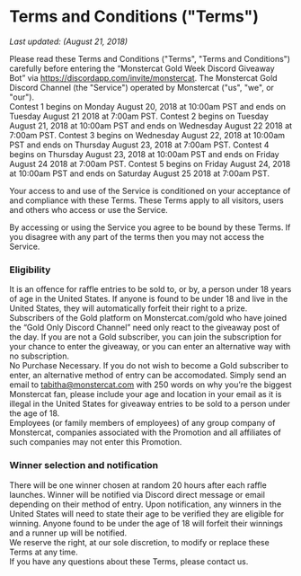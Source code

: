 # Terms and Conditions ("Terms")

*Last updated: (August 21, 2018)*

Please read these Terms and Conditions ("Terms", "Terms and Conditions") carefully before entering the “Monstercat Gold Week Discord Giveaway Bot” via https://discordapp.com/invite/monstercat. The Monstercat Gold Discord Channel (the "Service") operated by Monstercat ("us", "we", or "our").  
Contest 1 begins on Monday August 20, 2018 at 10:00am PST and ends on Tuesday August 21 2018 at 7:00am PST. Contest 2 begins on Tuesday August 21, 2018 at 10:00am PST and ends on Wednesday August 22 2018 at 7:00am PST. Contest 3 begins on Wednesday August 22, 2018 at 10:00am PST and ends on Thursday August 23, 2018 at 7:00am PST. Contest 4 begins on Thursday August 23, 2018 at 10:00am PST and ends on Friday August 24 2018 at 7:00am PST. Contest 5 begins on Friday August 24, 2018 at 10:00am PST and ends on Saturday August 25 2018 at 7:00am PST.

Your access to and use of the Service is conditioned on your acceptance of and compliance with these Terms. These Terms apply to all visitors, users and others who access or use the Service.

By accessing or using the Service you agree to be bound by these Terms. If you disagree with any part of the terms then you may not access the Service.

### Eligibility
It is an offence for raffle entries to be sold to, or by, a person under 18 years of age in the United States. If anyone is found to be under 18 and live in the United States, they will automatically forfeit their right to a prize.  
Subscribers of the Gold platform on Monstercat.com/gold who have joined the “Gold Only Discord Channel” need only react to the giveaway post of the day. If you are not a Gold subscriber, you can join the subscription for your chance to enter the giveaway, or you can enter an alternative way with no subscription.  
No Purchase Necessary. If you do not wish to become a Gold subscriber to enter, an alternative method of entry can be accomodated. Simply send an email to tabitha@monstercat.com with 250 words on why you’re the biggest Monstercat fan, please include your age and location in your email as it is illegal in the United States for giveaway entries to be sold to a person under the age of 18.  
Employees (or family members of employees) of any group company of Monstercat, companies associated with the Promotion and all affiliates of such companies may not enter this Promotion.

### Winner selection and notification
There will be one winner chosen at random 20 hours after each raffle launches. Winner will be notified via Discord direct message or email depending on their method of entry. Upon notification, any winners in the United States will need to state their age to be verified they are eligible for winning. Anyone found to be under the age of 18 will forfeit their winnings and a runner up will be notified.  
We reserve the right, at our sole discretion, to modify or replace these Terms at any time.  
If you have any questions about these Terms, please contact us.
